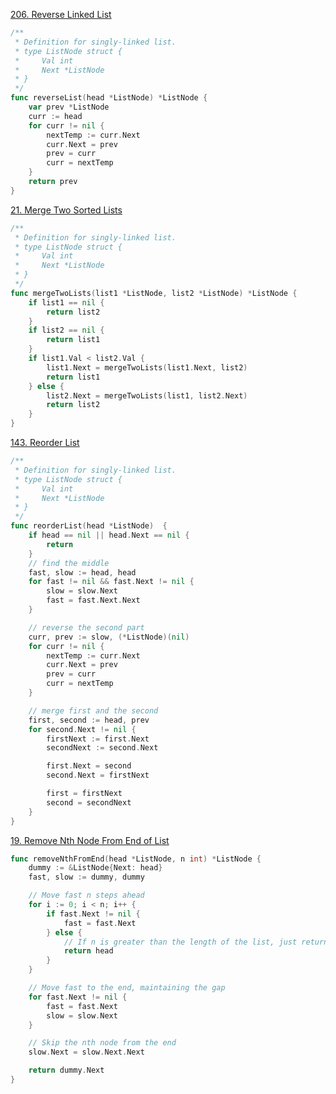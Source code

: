 [206. Reverse Linked List](https://leetcode.com/problems/reverse-linked-list/description/)

```go
/**
 * Definition for singly-linked list.
 * type ListNode struct {
 *     Val int
 *     Next *ListNode
 * }
 */
func reverseList(head *ListNode) *ListNode {
    var prev *ListNode
    curr := head
    for curr != nil {
        nextTemp := curr.Next
        curr.Next = prev
        prev = curr
        curr = nextTemp
    }
    return prev
}
```

[21. Merge Two Sorted Lists](https://leetcode.com/problems/merge-two-sorted-lists/description/)

```go
/**
 * Definition for singly-linked list.
 * type ListNode struct {
 *     Val int
 *     Next *ListNode
 * }
 */
func mergeTwoLists(list1 *ListNode, list2 *ListNode) *ListNode {
    if list1 == nil {
        return list2
    }
    if list2 == nil {
        return list1
    }
    if list1.Val < list2.Val {
        list1.Next = mergeTwoLists(list1.Next, list2)
        return list1
    } else {
        list2.Next = mergeTwoLists(list1, list2.Next)
        return list2
    }
}
```

[143. Reorder List](https://leetcode.com/problems/reorder-list/description/)

```go
/**
 * Definition for singly-linked list.
 * type ListNode struct {
 *     Val int
 *     Next *ListNode
 * }
 */
func reorderList(head *ListNode)  {
    if head == nil || head.Next == nil {
        return
    }
    // find the middle
    fast, slow := head, head
    for fast != nil && fast.Next != nil {
        slow = slow.Next
        fast = fast.Next.Next
    }

    // reverse the second part
    curr, prev := slow, (*ListNode)(nil)
    for curr != nil {
        nextTemp := curr.Next
        curr.Next = prev
        prev = curr
        curr = nextTemp
    }

    // merge first and the second
    first, second := head, prev
    for second.Next != nil {
        firstNext := first.Next
        secondNext := second.Next

        first.Next = second
        second.Next = firstNext

        first = firstNext
        second = secondNext
    }
}

```

[19. Remove Nth Node From End of List](https://leetcode.com/problems/remove-nth-node-from-end-of-list/description/)

```go
func removeNthFromEnd(head *ListNode, n int) *ListNode {
    dummy := &ListNode{Next: head}
    fast, slow := dummy, dummy

    // Move fast n steps ahead
    for i := 0; i < n; i++ {
        if fast.Next != nil {
            fast = fast.Next
        } else {
            // If n is greater than the length of the list, just return the original list
            return head
        }
    }

    // Move fast to the end, maintaining the gap
    for fast.Next != nil {
        fast = fast.Next
        slow = slow.Next
    }

    // Skip the nth node from the end
    slow.Next = slow.Next.Next

    return dummy.Next
}
```
